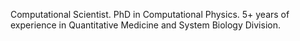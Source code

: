 Computational Scientist. PhD in Computational Physics. 5+ years of experience in Quantitative Medicine and System Biology Division.





